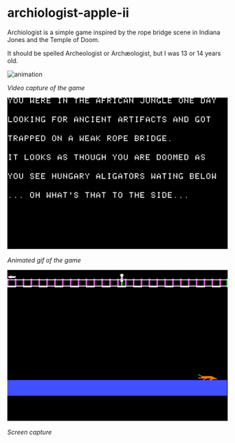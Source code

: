 # archiologist-apple-ii
Archiologist is a simple game inspired by the rope bridge scene in Indiana Jones and the Temple of Doom.

It should be spelled Archeologist or Archæologist, but I was 13 or 14 years old.

<p>

<img src="./archiologist.mp4" alt="animation"/>


<figcaption>
  <em>Video capture of the game</em>
</figcaption>
</p>

<p>
<img src="./archiologist-intro-text.png"/>
<figcaption>
  <em>Animated gif of the game</em>
</figcaption>
</p>

<p>
<img src="./archiologist.png"/>
<figcaption>
  <em>Screen capture</em>
</figcaption>
</p>
